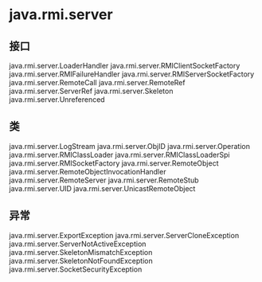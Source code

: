 # java.rmi.server

## 接口

java.rmi.server.LoaderHandler
java.rmi.server.RMIClientSocketFactory
java.rmi.server.RMIFailureHandler
java.rmi.server.RMIServerSocketFactory
java.rmi.server.RemoteCall
java.rmi.server.RemoteRef
java.rmi.server.ServerRef
java.rmi.server.Skeleton
java.rmi.server.Unreferenced

## 类

java.rmi.server.LogStream
java.rmi.server.ObjID
java.rmi.server.Operation
java.rmi.server.RMIClassLoader
java.rmi.server.RMIClassLoaderSpi
java.rmi.server.RMISocketFactory
java.rmi.server.RemoteObject
java.rmi.server.RemoteObjectInvocationHandler
java.rmi.server.RemoteServer
java.rmi.server.RemoteStub
java.rmi.server.UID
java.rmi.server.UnicastRemoteObject

## 异常

java.rmi.server.ExportException
java.rmi.server.ServerCloneException
java.rmi.server.ServerNotActiveException
java.rmi.server.SkeletonMismatchException
java.rmi.server.SkeletonNotFoundException
java.rmi.server.SocketSecurityException




